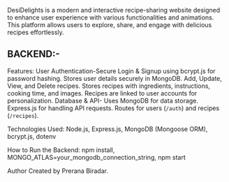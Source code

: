 DesiDelights is a modern and interactive recipe-sharing website designed to enhance user experience with various functionalities and animations. This platform allows users to explore, share, and engage with delicious recipes effortlessly.

## BACKEND:-
Features: User Authentication-Secure Login & Signup using bcrypt.js for password hashing. Stores user details securely in MongoDB. Add, Update, View, and Delete recipes. Stores recipes with ingredients, instructions, cooking time, and images. Recipes are linked to user accounts for personalization. Database & API- Uses MongoDB for data storage. Express.js for handling API requests. Routes for users (`/auth`) and recipes (`/recipes`).

Technologies Used: Node.js, Express.js, MongoDB (Mongoose ORM), bcrypt.js, dotenv  

How to Run the Backend: npm install, MONGO_ATLAS=your_mongodb_connection_string, npm start


Author Created by Prerana Biradar.